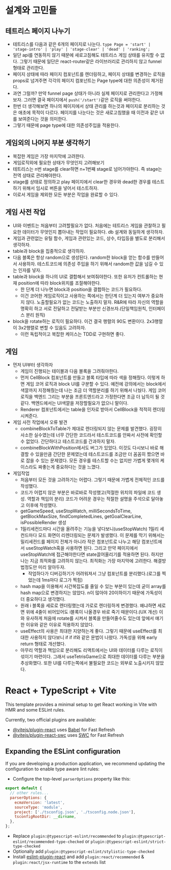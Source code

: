 # 설계와 고민들

## 테트리스 페이지 나누기

- 테트리스를 다음과 같은 6개의 페이지로 나눈다. `type Page = 'start' | 'stage-intro' | 'play' | 'stage-clear' | 'dead' | 'ranking';`
- 일단 api를 연동하지 않기 때문에 새로고침해도 테트리스 게임 상태를 유지할 수 없다. 그렇기 때문에 일단은 react-router같은 라이브러리로 관리하지 않고 funnel 형태로 관리한다.
- 페이지 상태에 따라 페이지 컴포넌트를 렌더링하고, 페이지 상태를 변경하는 로직을 props로 넘겨주면 각각의 페이지 컴포넌트는 Page type에 대한 의존성이 제거된다.
- 과연 그럴까? 만약 funnel page 상태가 아니라 실제 페이지로 관리한다고 가정해보자. 그러면 결국 페이지에서 `push('/start')`같은 로직을 써야한다.
- 한번 더 생각해보면 하나의 페이지에서 상태 관리를 하는것과 페이지로 분리하는 것은 애초에 목적이 다르다. 페이지를 나눈다는 것은 새로고침했을 때 이전과 같은 UI를 보여준다는 것을 의미한다.
- 그렇기 때문에 page type에 대한 의존성주입을 적용한다.

## 게임외의 나머지 부분 생각하기

- 복잡한 게임은 가장 마지막에 고려한다.
- 게임로직외에 필요한 상태가 무엇인지 고려해보기
- 테트리스는 n번 stage를 clear하면 n+1번째 stage로 넘어가야한다. 즉 stage는 전역 상태로 관리해야한다.
- stage를 상태로 정의하고 play 페이지에서 clear한 경우와 dead한 경우를 테스트하기 위해서 임시로 버튼을 넣어서 테스트하자.
- 이로서 게임을 제외한 모든 부분은 작업을 완료할 수 있다.

## 게임 사전 작업

- UI와 이벤트는 처음부터 고려할필요가 없다. 처음에는 테트리스 게임을 관찰하고 필요한 데이터가 무엇인지 뽑아내는 작업이 필요하다. db 설계와 동일하게 생각하자.
- 게임과 관련없는 유틸 함수, 게임과 관련있는 코드, 상수, 타입등을 별도로 분리해서 생각하자.
- table과 block을 집중적으로 생각하자.
- 다음 블록은 항상 random으로 생성된다. random한 block을 얻는 함수를 만들어서 사용하자. 테스트코드에 의존성 주입을 하기 위해서 random한 값을 넘길 수 있는 인자를 넣자.
- table과 block을 하나의 UI로 결합해서 보여줘야한다. 또한 유저가 컨트롤하는 현재 position에 따라 block위치를 조절해야한다.
  - 한 단계 더 나누면 block과 position을 결합하는 코드가 필요하다.
  - 이건 코어한 게임로직이고 사용하는 쪽에서는 한단계 더 있는지 여부가 중요하지 않다. 노출할필요가 없는 코드는 노출하지 말자. R&R에 따라 자신의 역할을 명확히 하고 서로 전달하고 전달받는 부분만 신경쓰자.(단일책임원칙, 인터페이스 분리 원칙)
- block을 rotate하는 로직이 필요하다. 이건 결국 행렬의 90도 변환이다. 2x3행렬이 3x2행렬로 변할 수 있음도 고려하자.
  - 이런 독립적이고 복잡한 케이스는 TDD로 구현하면 좋다.

## 게임

- 먼저 UI부터 생각하자
  - 게임이 진행되는 테이블과 다음 블록을 그려줘야한다.
  - 먼저 CellBlock 컴포넌트를 만들고 블록 타입에 따라 색을 정해줬다. 이렇게 하면 게임 코어 로직과 block UI를 구분할 수 있다. 예전에 강의에서는 block에서 색깔까지 지정해줬는데 나는 조금 더 역할분리를 하기 위해서 나눴다. 게임 코어 로직을 백엔드 그리는 부분을 프론트엔드라고 가정한다면 조금 더 납득이 될 것 같다. 백엔드에서는 UI색깔을 저장할필요가 없으니 말이다.
  - Renderer 컴포넌트에서는 table을 인자로 받아서 CellBlock을 적적히 렌더링시켜준다.
- 게임 사전 작업에서 오류 발견
  - combineBlockToTable가 제대로 렌더링되지 않는 문제를 발견했다. 굉장히 사소한 실수였는데 너무 간단한 코드라서 테스트코드를 안짜서 사전에 확인할 수 없었다. 간단하다고 테스트코드를 간과하지 말자.
  - combineBlockWithPosition에서도 버그가 있었다. 이것도 다시보니 바로 해결할 수 있을만큼 간단한 문제였는데 테스트코드를 조금만 더 꼼꼼히 짰으면 바로 잡을 수 있는 문제였다. 모든 경우를 테스트할 수는 없지만 가볍게 몇개의 케이스라도 짜좋는게 중요하다는 것을 느꼈다.
- 게임작업
  - 처음부터 모든 것을 고려하기는 어렵다. 그렇기 때문에 가볍게 전체적인 코드를 작성했다.
  - 코드가 어렵지 않은 부분은 바로바로 작성했고(적절한 위치의 파일에 코드 생성. 역할과 책임의 분리) 코드가 어려운 경우는 적절한 설명을 주석으로 달아놓고 이후에 작성했다.
  - getGameSpeed, useStopWatch, milliSecondsToTime, getBlockMaxSize, findCompletedLines, getGoalClearLine, isPossibleRender 생성
  - 1밀리세컨드마다 시간을 올려주는 기능을 넣다보니(useStopWatch) 1밀리 세컨드마다 모드 화면이 리렌더링되는 문제가 발생했다. 이 문제를 막기 위해서는 밀리세컨드를 페이지 전체가 아니라 작은 컴포넌트로 나누고 해당 컴포넌트에서 useStopWatch훅을 사용하면 된다. 그리고 만약 페이지에서 useStopWatch에 접근해야한다면 state끌어올리기를 적용하면 된다. 하지만 나는 지금 최적화를 고려하지 않는다. 최적화는 가장 마지막에 고려한다. 해결방법정도만 미리 알아두자.
    - 작업하다가 디버깅하기가 어려워져서 그냥 컴포넌트를 분리했다.(로그를 찍었는데 1ms마다 로그가 찍힘)
  - hash map을 이용해서 시간복잡도를 줄일 수 있는 부분이 있는데 굳이 array를 hash map으로 변경하지는 않았다. n이 많아야 20이하이기 때문에 가독성이 더 중요하다고 생각했다.
  - 원래 i 블록을 세로로 렌더링했는데 가로로 렌더링하게 변경했다. 왜냐하면 세로면 위에 4줄이 비어있어도 i블록이 나올경우 바로 죽기 때문이다.(UX 개선) 이와 유사하게 처음에 rotate를 시켜서 블록을 만들어줄수도 있는데 앞에서 얘기한 이유와 같은 이유로 적용하지 않았다.
  - useEffect의 사용은 최대한 지양하는게 좋다. 그렇기 때문에 useEffect를 최대한 사용하지 않다보니 if if if와 같은 문법이 나왔다. 가독성을 위해 early return 형태로 개선했다.
  - 아무리 역할과 책임으로 분리해도 리액트에서는 UI와 데이터를 다루는 로직이 섞이기 마련이다. 그래서 useTetrisGame으로 최대한 데이터를 다루는 부분을 추상화했다. 또한 UI를 다루는쪽에서 불필요한 코드는 외부로 노출시키지 않았다.

# React + TypeScript + Vite

This template provides a minimal setup to get React working in Vite with HMR and some ESLint rules.

Currently, two official plugins are available:

- [@vitejs/plugin-react](https://github.com/vitejs/vite-plugin-react/blob/main/packages/plugin-react/README.md) uses [Babel](https://babeljs.io/) for Fast Refresh
- [@vitejs/plugin-react-swc](https://github.com/vitejs/vite-plugin-react-swc) uses [SWC](https://swc.rs/) for Fast Refresh

## Expanding the ESLint configuration

If you are developing a production application, we recommend updating the configuration to enable type aware lint rules:

- Configure the top-level `parserOptions` property like this:

```js
export default {
  // other rules...
  parserOptions: {
    ecmaVersion: 'latest',
    sourceType: 'module',
    project: ['./tsconfig.json', './tsconfig.node.json'],
    tsconfigRootDir: __dirname,
  },
};
```

- Replace `plugin:@typescript-eslint/recommended` to `plugin:@typescript-eslint/recommended-type-checked` or `plugin:@typescript-eslint/strict-type-checked`
- Optionally add `plugin:@typescript-eslint/stylistic-type-checked`
- Install [eslint-plugin-react](https://github.com/jsx-eslint/eslint-plugin-react) and add `plugin:react/recommended` & `plugin:react/jsx-runtime` to the `extends` list
